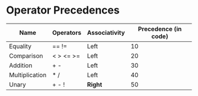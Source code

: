 # Operator Precedences

| Name           | Operators | Associativity | Precedence (in code) |
| -------------- | --------- | ------------- | -------------------- |
| Equality       | == !=     | Left          | 10                   |
| Comparison     | < > <= >= | Left          | 20                   |
| Addition       | + -       | Left          | 30                   |
| Multiplication | * /       | Left          | 40                   |
| Unary          | + - !     | **Right**     | 50                   |
